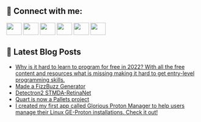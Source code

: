## 🔎 Connect with me:
[<img height="32" width="40" src="https://cdn.jsdelivr.net/npm/simple-icons@v5/icons/telegram.svg" />](https://t.me/bullbesh)
[<img height="32" width="40" src="https://cdn.jsdelivr.net/npm/simple-icons@v5/icons/vk.svg" />](https://vk.com/bullbesh)
[<img height="32" width="40" src="https://cdn.jsdelivr.net/npm/simple-icons@v5/icons/twitter.svg" />](https://twitter.com/bullbesh1)
[<img height="32" width="40" src="https://cdn.jsdelivr.net/npm/simple-icons@v5/icons/instagram.svg" />](https://www.instagram.com/bullbesh)
[<img height="32" width="40" src="https://cdn.jsdelivr.net/npm/simple-icons@v5/icons/reddit.svg" />](https://www.reddit.com/user/bullbesh)
[<img height="32" width="40" src="https://cdn.jsdelivr.net/npm/simple-icons@v5/icons/youtube.svg" />](https://www.youtube.com/channel/UCtfjRs6uzgq5mfm8S06WTcg)

## 📕 Latest Blog Posts
<!-- BLOG-POST-LIST:START -->
- [Why is it hard to learn to program for free in 2022? With all the free content and resources what is missing making it hard to get entry-level programming skills.](https://www.reddit.com/r/Python/comments/vsqeig/why_is_it_hard_to_learn_to_program_for_free_in/)
- [Made a FizzBuzz Generator](https://www.reddit.com/r/Python/comments/vsptov/made_a_fizzbuzz_generator/)
- [Detectron2 STMDA-RetinaNet](https://www.reddit.com/r/Python/comments/vspnvk/detectron2_stmdaretinanet/)
- [Quart is now a Pallets project](https://www.reddit.com/r/Python/comments/vspfcw/quart_is_now_a_pallets_project/)
- [I created my first app called Glorious Proton Manager to help users manage their Linux GE-Proton installations. Check it out!](https://www.reddit.com/r/Python/comments/vsp2ja/i_created_my_first_app_called_glorious_proton/)
<!-- BLOG-POST-LIST:END -->
